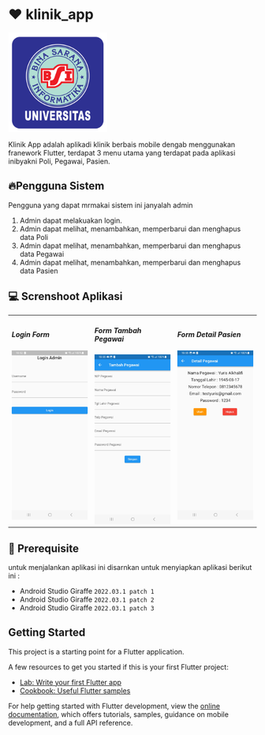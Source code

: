 # ❤️ klinik_app

<img src="assets/img/logo_ubsi.png/" width="200px" alt=""><br>

Klinik App adalah aplikadi klinik berbais mobile dengab menggunakan franework Flutter,
terdapat 3 menu utama yang terdapat pada aplikasi inibyakni Poli, Pegawai, Pasien.

## 🔥Pengguna Sistem

Pengguna yang dapat mrmakai sistem ini janyalah admin

<ol>
  <li>Admin dapat melakuakan login.</li>
  <li>Admin dapat melihat, menambahkan, memperbarui dan menghapus data Poli</li>
  <li>
    Admin dapat melihat, menambahkan, memperbarui dan menghapus data Pegawai
  </li>
  <li>
    Admin dapat melihat, menambahkan, memperbarui dan menghapus data Pasien
  </li>
</ol>

## 💻 Screnshoot Aplikasi

<table width="100%">
  <tbody>
    <tr>
      <td width="33%">
        <h5 style="text-align; center">Login Form</h5>
        <img src="assets/img/login_page.jpg" alt="" /><br />
      </td>
      <td width="33%">
        <h5 style="text-align; center">Form Tambah Pegawai</h5>
        <img src="assets/img/pegawai_page.jpg" alt="" /><br />
      </td>
      <td width="33%">
        <h5 style="text-align; center">Form Detail Pasien</h5>
        <img src="assets/img/detail_pegawai_page.jpg" alt="" /><br />
      </td>
    </tr>
  </tbody>
</table>

## 💾 Prerequisite

untuk menjalankan aplikasi ini disarnkan untuk menyiapkan aplikasi berikut ini :

- Android Studio Giraffe <code>2022.03.1 patch 1</code>
- Android Studio Giraffe <code>2022.03.1 patch 2</code>
- Android Studio Giraffe <code>2022.03.1 patch 3</code>

## Getting Started

This project is a starting point for a Flutter application.

A few resources to get you started if this is your first Flutter project:

- [Lab: Write your first Flutter app](https://docs.flutter.dev/get-started/codelab)
- [Cookbook: Useful Flutter samples](https://docs.flutter.dev/cookbook)

For help getting started with Flutter development, view the
[online documentation](https://docs.flutter.dev/), which offers tutorials,
samples, guidance on mobile development, and a full API reference.
